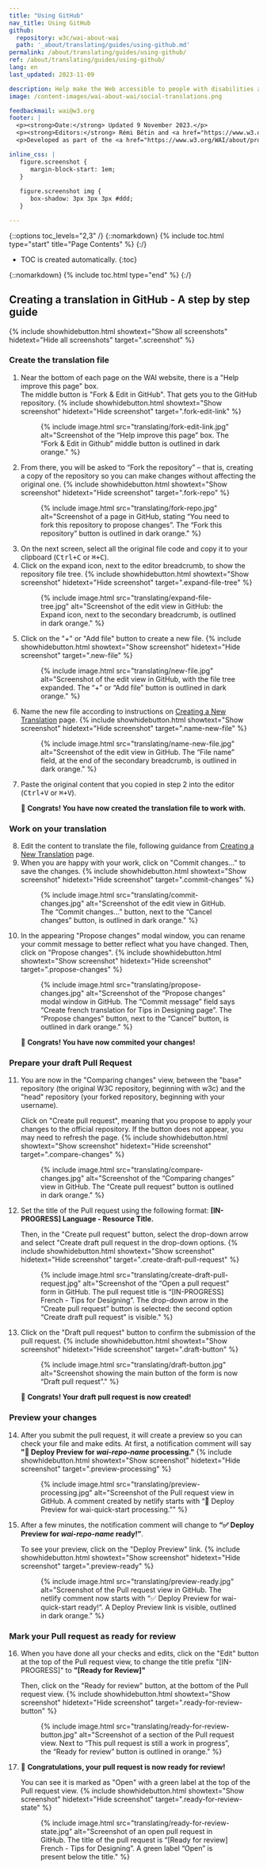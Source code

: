 ```yaml
---
title: "Using GitHub"
nav_title: Using GitHub
github:
  repository: w3c/wai-about-wai
  path: '_about/translating/guides/using-github.md'
permalink: /about/translating/guides/using-github/
ref: /about/translating/guides/using-github/
lang: en
last_updated: 2023-11-09

description: Help make the Web accessible to people with disabilities around the world. We appreciate your contributions to translating W3C WAI accessibility resources.
image: /content-images/wai-about-wai/social-translations.png

feedbackmail: wai@w3.org
footer: |
  <p><strong>Date:</strong> Updated 9 November 2023.</p>
  <p><strong>Editors:</strong> Rémi Bétin and <a href="https://www.w3.org/People/Shawn/">Shawn Lawton Henry</a>.</p>
  <p>Developed as part of the <a href="https://www.w3.org/WAI/about/projects/wai-coop/">WAI-CooP project</a>, co-funded by the European Commission.</p>

inline_css: |
   figure.screenshot {
      margin-block-start: 1em;   
   }
   
   figure.screenshot img {
      box-shadow: 3px 3px 3px #ddd;
   }

---
```


{::options toc_levels="2,3" /}
{::nomarkdown}
{% include toc.html type="start" title="Page Contents" %}
{:/}

-   TOC is created automatically.
{:toc}

{::nomarkdown}
{% include toc.html type="end" %}
{:/}

## Creating a translation in GitHub - A step by step guide

{% include showhidebutton.html showtext="Show all screenshots" hidetext="Hide all screenshots" target=".screenshot" %}

### Create the translation file

<ol>
   <li>
   Near the bottom of each page on the WAI website, there is a "Help improve this page" box.<br />
   The middle button is "Fork & Edit in GitHub". That gets you to the GitHub repository.
   {% include showhidebutton.html showtext="Show screenshot" hidetext="Hide screenshot" target=".fork-edit-link" %}
   <figure class="fork-edit-link screenshot">
      {% include image.html src="translating/fork-edit-link.jpg" alt="Screenshot of the “Help improve this page” box. The “Fork & Edit in Github” middle button is outlined in dark orange." %}
   </figure>
   </li>
   <li>
   From there, you will be asked to “Fork the repository” – that is, creating a copy of the repository so you can make changes without affecting the original one.
   {% include showhidebutton.html showtext="Show screenshot" hidetext="Hide screenshot" target=".fork-repo" %}
   <figure class="fork-repo screenshot">
      {% include image.html src="translating/fork-repo.jpg" alt="Screenshot of a page in GitHub, stating “You need to fork this repository to propose changes”. The “Fork this repository” button is outlined in dark orange." %}
   </figure>
   </li>
   <li>
   On the next screen, select all the original file code and copy it to your clipboard (<kbd><kbd>Ctrl</kbd>+<kbd>C</kbd></kbd> or <kbd><kbd>⌘</kbd>+<kbd>C</kbd></kbd>).
   </li>
   <li>
   Click on the expand icon, next to the editor breadcrumb, to show the repository file tree.
   {% include showhidebutton.html showtext="Show screenshot" hidetext="Hide screenshot" target=".expand-file-tree" %}
   <figure class="expand-file-tree screenshot">
      {% include image.html src="translating/expand-file-tree.jpg" alt="Screenshot of the edit view in GitHub: the Expand icon, next to the secondary breadcrumb, is outlined in dark orange." %}
   </figure>
   </li>
   <li>
   Click on the "+" or "Add file" button to create a new file.
   {% include showhidebutton.html showtext="Show screenshot" hidetext="Hide screenshot" target=".new-file" %}
   <figure class="new-file screenshot">
      {% include image.html src="translating/new-file.jpg" alt="Screenshot of the edit view in GitHub, with the file tree expanded. The “+” or “Add file” button is outlined in dark orange." %}
   </figure>
   </li>
   <li>Name the new file according to instructions on <a href="/WAI/about/translating/guides/new-translation/#create-file">Creating a New Translation</a> page.
   {% include showhidebutton.html showtext="Show screenshot" hidetext="Hide screenshot" target=".name-new-file" %}
   <figure class="name-new-file screenshot">
      {% include image.html src="translating/name-new-file.jpg" alt="Screenshot of the edit view in GitHub. The “File name” field, at the end of the secondary breadcrumb, is outlined in dark orange." %}
   </figure>
   </li>
   <li>
   <p>Paste the original content that you copied in step 2 into the editor (<kbd><kbd>Ctrl</kbd>+<kbd>V</kbd></kbd> or <kbd><kbd>⌘</kbd>+<kbd>V</kbd></kbd>).</p>
   <p>&#127881; <strong>Congrats! You have now created the translation file to work with.</strong></p>
   </li>
</ol>

### Work on your translation

<ol start="8">
   <li>
   Edit the content to translate the file, following guidance from <a href="/WAI/about/translating/guides/new-translation/">Creating a New Translation</a> page.
   </li>
   <li>
   When you are happy with your work, click on "Commit changes..." to save the changes.
   {% include showhidebutton.html showtext="Show screenshot" hidetext="Hide screenshot" target=".commit-changes" %}
   <figure class="commit-changes screenshot">
      {% include image.html src="translating/commit-changes.jpg" alt="Screenshot of the edit view in GitHub. The “Commit changes...” button, next to the “Cancel changes” button, is outlined in dark orange." %}
   </figure>
   </li>
   <li>
   <p>In the appearing "Propose changes" modal window, you can rename your commit message to better reflect what you have changed. Then, click on "Propose changes".
   {% include showhidebutton.html showtext="Show screenshot" hidetext="Hide screenshot" target=".propose-changes" %}</p>
   <figure class="propose-changes screenshot">
      {% include image.html src="translating/propose-changes.jpg" alt="Screenshot of the “Propose changes” modal window in GitHub. The “Commit message” field says “Create french translation for Tips in Designing page”. The “Propose changes” button, next to the “Cancel” button, is outlined in dark orange." %}
   </figure>
   <p>&#127881; <strong>Congrats! You have now commited your changes!</strong></p>
   </li>
</ol>

### Prepare your draft Pull Request

<ol start="11">
   <li>
   <p>You are now in the "Comparing changes" view, between the "base" repository (the original W3C repository, beginning with w3c) and the "head" repository (your forked repository, beginning with your username).</p>
   <p>Click on "Create pull request", meaning that you propose to apply your changes to the official repository. If the button does not appear, you may need to refresh the page.    {% include showhidebutton.html showtext="Show screenshot" hidetext="Hide screenshot" target=".compare-changes" %}</p>
   <figure class="compare-changes screenshot">
      {% include image.html src="translating/compare-changes.jpg" alt="Screenshot of the “Comparing changes” view in GitHub. The “Create pull request” button is outlined in dark orange." %}
   </figure>
   </li>
   <li><p>Set the title of the Pull request using the following format: <strong>[IN-PROGRESS] Language - Resource Title.</strong></p>
   <p>Then, in the "Create pull request" button, select the drop-down arrow and select "Create draft pull request in the drop-down options. {% include showhidebutton.html showtext="Show screenshot" hidetext="Hide screenshot" target=".create-draft-pull-request" %}
</p>
   <figure class="create-draft-pull-request screenshot">
      {% include image.html src="translating/create-draft-pull-request.jpg" alt="Screenshot of the “Open a pull request” form in GitHub. The pull request title is “[IN-PROGRESS] French - Tips for Designing”. The drop-down arrow in the “Create pull request” button is selected: the second option “Create draft pull request” is visible." %}
   </figure>
   </li>
   <li><p>Click on the "Draft pull request" button to confirm the submission of the pull request.
   {% include showhidebutton.html showtext="Show screenshot" hidetext="Hide screenshot" target=".draft-button" %}</p>
   <figure class="draft-button screenshot">
      {% include image.html src="translating/draft-button.jpg" alt="Screenshot showing the main button of the form is now “Draft pull request”." %}
   </figure>
   <p>&#127881; <strong>Congrats! Your draft pull request is now created!</strong></p>
   </li>
</ol>

### Preview your changes

<ol start="14">
   <li>After you submit the pull request, it will create a preview so you can check your file and make edits. At first, a notification comment will say <strong>"👷 Deploy Preview for <em>wai-repo-name</em> processing."</strong>
   {% include showhidebutton.html showtext="Show screenshot" hidetext="Hide screenshot" target=".preview-processing" %}
   <figure class="preview-processing screenshot">
      {% include image.html src="translating/preview-processing.jpg" alt="Screenshot of the Pull request view in GitHub. A comment created by netlify starts with “👷 Deploy Preview for wai-quick-start processing.”" %}
   </figure>
   </li>
   <li><p>After a few minutes, the notification comment will change to <strong>“✅ Deploy Preview for <em>wai-repo-name</em> ready!”</strong>.</p>
   <p>To see your preview, click on the "Deploy Preview" link. {% include showhidebutton.html showtext="Show screenshot" hidetext="Hide screenshot" target=".preview-ready" %}</p>
   <figure class="preview-ready screenshot">
      {% include image.html src="translating/preview-ready.jpg" alt="Screenshot of the Pull request view in GitHub. The netlify comment now starts with “✅ Deploy Preview for wai-quick-start ready!”. A Deploy Preview link is visible, outlined in dark orange." %}
   </figure>
   </li>
</ol>

### Mark your Pull request as ready for review

<ol start="16">
<li><p>When you have done all your checks and edits, click on the "Edit" button at the top of the Pull request view, to change the title prefix "[IN-PROGRESS]" to <strong>"[Ready for Review]"</strong></p>
   <p>Then, click on the "Ready for review" button, at the bottom of the Pull request view. {% include showhidebutton.html showtext="Show screenshot" hidetext="Hide screenshot" target=".ready-for-review-button" %}</p>
   <figure class="ready-for-review-button screenshot">
      {% include image.html src="translating/ready-for-review-button.jpg" alt="Screenshot of a section of the Pull request view. Next to “This pull request is still a work in progress”, the “Ready for review” button is outlined in orange." %}
   </figure>
   </li>
   <li><p>&#127881; <strong>Congratulations, your pull request is now ready for review!</strong></p>
   <p>You can see it is marked as "Open" with a green label at the top of the Pull request view.
   {% include showhidebutton.html showtext="Show screenshot" hidetext="Hide screenshot" target=".ready-for-review-state" %}</p>
   <figure class="ready-for-review-state screenshot">
      {% include image.html src="translating/ready-for-review-state.jpg" alt="Screenshot of an open pull request in GitHub. The title of the pull request is “[Ready for review] French - Tips for Designing”. A green label “Open” is present below the title." %}
   </figure>
   </li>
</ol>
